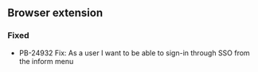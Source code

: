 ## Browser extension
### Fixed
- PB-24932 Fix: As a user I want to be able to sign-in through SSO from the inform menu
